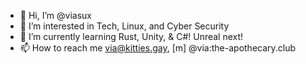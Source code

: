 - 👋 Hi, I’m @viasux
- 👀 I’m interested in Tech, Linux, and Cyber Security
- 🌱 I’m currently learning Rust, Unity, & C#! Unreal next!
- 📫 How to reach me via@kitties.gay, [m] @via:the-apothecary.club

<!---
viasux/viasux is a ✨ special ✨ repository because its `README.md` (this file) appears on your GitHub profile.
You can click the Preview link to take a look at your changes.
--->

